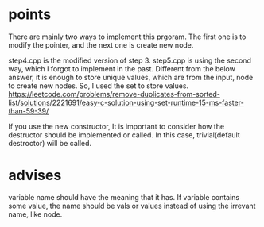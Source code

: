 # points
There are mainly two ways to implement this prgoram.
The first one is to modify the pointer, and the next one is create new node.

step4.cpp is the modified version of step 3.
step5.cpp is using the second way, which I forgot to implement in the past.
Different from the below answer, it is enough to store unique values, which are from the input, node to create new nodes. So, I used the set to store values.
https://leetcode.com/problems/remove-duplicates-from-sorted-list/solutions/2221691/easy-c-solution-using-set-runtime-15-ms-faster-than-59-39/

If you use the new constructor, It is important to consider how the destructor should be implemented or called. In this case, trivial(default destroctor) will be called.

# advises
variable name should have the meaning that it has. If variable contains some value, the name should be vals or values instead of using the irrevant name, like node.


